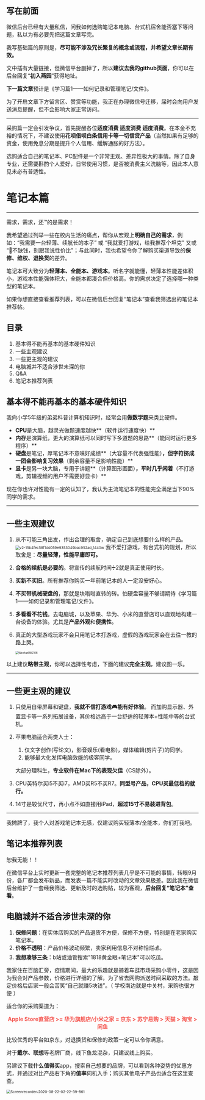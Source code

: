 ## 写在前面

微信后台已经有大量私信，问我如何选购笔记本电脑、台式机宿舍能否塞下等问题，私以为有必要先把这篇文章写完。

我写基础篇的原则是，**尽可能不涉及冗长繁复的概念或流程，并希望文章长期有效。**

文中插有大量链接，但微信平台删掉了，所以**建议去我的github页面**，你可以在后台回复“**初入燕园**”获得地址。

**下一篇文章**预计是《学习篇1——如何记录和管理笔记/文件》。

为了开启文章下方留言区、赞赏等功能，我正在办理微信号迁移，届时会向用户发送消息提醒，但不会影响大家正常访问。



----------



采购篇一定会引发争议，首先提醒各位**适度消费 适度消费 适度消费**。在本金不充裕的情况下，不建议使用**花呗借呗白条信用卡等一切信贷产品**（当然如果有足够的资金，使用免息分期是提升个人信用、缓解通胀的好方法）。

选购适合自己的笔记本、PC配件是一个非常主观、差异性极大的事情。除了自身专业，还需要斟酌个人爱好，日常使用习惯，是否被消费主义洗脑等，因此本人意见未必有普适性。



# 笔记本篇

-----------

需求，需求，还™️的是需求！

我希望通过列举一些在校内生活的痛点，帮你从宏观上**明确自己的需求**，例如：“我需要一台轻薄、续航长的本子” 或 “我就爱打游戏，给我推荐个坦克” 又或 “👴不缺钱，别跟我说性价比”；与此同时，我也希望令你了解购买渠道导致的**保修、维权、退换货**的差异。

笔记本可大致分为**轻薄本、全能本、游戏本**。听名字就能懂，轻薄本性能差体积小，游戏本性能强体积大，全能本都凑合但价格高。你的需求决定了选择哪一种类型的笔记本。

如果你想直接查看推荐列表，可以在微信后台回复“笔记本”查看我筛选出的笔记本推荐帖。

 ## 目录

1. 基本得不能再基本的基本硬件知识
2. 一些主观建议
3. 一些更主观的建议
4. 电脑城并不适合涉世未深的你
5. Q&A
6. 笔记本推荐列表

## 基本得不能再基本的基本硬件知识

我向小学5年级的弟弟科普计算机知识时，经常会用**做数学题**来类比硬件。

- **CPU**是大脑，越灵光做题速度越快**（软件运行速度快）**
- **内存**是演算纸，更大的演算纸可以同时写下多道题的思路**（能同时运行更多程序）**
- **硬盘**是笔记，厚笔记本不意味好成绩**（大容量不代表强性能）**，但字符挤成一团会影响复习效果**（剩余容量不足影响性能）**
- **显卡**是另一块大脑，专用于讲题**（计算图形画面）**，平时几乎闲着**（不打游戏，剪辑视频的用户不需要好显卡）**



现在你也许对性能有一定的认知了，我认为主流笔记本的性能完全满足当下90%同学的需求。

------

## 一些主观建议

1. 从不可能三角出发，作出合理的取舍，确定自己到底想要什么样的产品。
   <img src="https://tva1.sinaimg.cn/large/007S8ZIlly1ghyv2n450bj30pt0o3q3m.jpg" alt="v2-15b4fec58f1dd059e9353049bac952ad_1440w" style="zoom:67%;" align="center" />
   我不爱打游戏，有台式机的规划，所以取舍是：**尽量轻薄，性能平庸即可。**

2. **合格的续航是必要的**。将宣传的续航时间➗2就是真正使用时长。

3. **买新不买旧**。所有推荐你购买一年前笔记本的人一定没安好心。

4. **不买带机械硬盘的**，那就是块嗡嗡直转的砖。怕硬盘容量不够请期待《学习篇1——如何记录和管理笔记/文件》。

5. **多看看不花钱**。去电脑城，以及苹果、华为、小米的直营店可以直观地构建一台设备的体验。尤其是**产品外观**和**便携性**。

6. 真正的大型游戏玩家不会只用笔记本打游戏，虚假的游戏玩家会在去往一教的路上哭。

   <img src="https://tva1.sinaimg.cn/large/007S8ZIlly1ghywigippxj30u01t0whf.jpg" alt="WechatIMG106" style="zoom:50%;" align="center" />



以上建议**略带主观**，你可以选择性考虑，下面的建议**完全主观**，建议图一乐。

---------------

## 一些更主观的建议

1. 只使用自带屏幕和键盘，**我就不信打游戏🎮能有好体验**。
   而加购显示器、外置显卡等一系列拓展设备，其价格远高于一台舒适的轻薄本+性能中等的台式机。
   
2. 苹果电脑适合两类人士：
   
   1. 仅文字创作(写论文)，影音娱乐(看电影)，媒体编辑(剪片子)的同学。
   2. 能够最大化发挥电脑效能的极客同学。
   
   大部分理科生，**专业软件在Mac下的表现欠佳**（CS除外）。
   
3. CPU英特尔买i5不买i7，AMD买R5不买R7。**同型号产品，CPU买最低档的就行。**

4. 14寸是较优尺寸，再小点不如直接用iPad，**超过15寸不易装进背包**。

------------

我摊牌了，我个人对游戏笔记本无感，仅建议购买轻薄本/全能本，你们打我吧。

## 笔记本推荐列表

恕我无能！！

在微信平台上实时更新一套完整的笔记本推荐列表几乎是不可能的事情，转眼9月份，各厂都会发布新品，而发表一篇不能实时改动的文章效果极差。因此我在微信后台维护了一套经我筛选、更新及时的选购贴，较为客观，**后台回复“笔记本”查看**。

## 电脑城并不适合涉世未深的你

1. **保修问题**：在实体店购买的产品退货不方便，保修不方便，特别是在老家购买笔记本。
2. **价格不透明**：产品价格波动频繁，卖家利用信息不对称恰烂💰。
3. **我想凑够三条**：b站或油管搜索"1818黄金眼+笔记本"可以吃瓜。

我家住在百脑汇旁，疫情期间，最大的乐趣就是骑着车逛市场采购小零件，这是因为我会对产品参数，价格进行详细的了解，为了省去网购派送时间采取的方法。敲定价格后店家一般会苦笑“自己就赚5块钱”。（ 学校南边就是中关村，采购也很方便 ）

适合你的采购渠道为：

<center style="color:#f55852;font-weight:700">Apple Store直营店 >= 华为旗舰店/小米之家 = 京东 > 苏宁易购 > 天猫 > 淘宝 > 闲鱼</center>

比较优秀的平台如京东，对退换货和保修的政策一定可以令你满意。

对于**戴尔、联想**等老牌厂商，线下鱼龙混杂，只建议线上购买。

另建议下载**什么值得买**app，搜索自己想要的品牌，可以看到各种姿势的优惠方式，并通过对比产品右下角的**值率**伺机入手；购买其他电子产品也适合在这里查查。

<img src="https://tva1.sinaimg.cn/large/007S8ZIlly1ghyzz39hz9g30dc0sw1l0.gif" alt="Screenrecorder-2020-08-22-02-22-39-861" style="zoom:67%;" />

